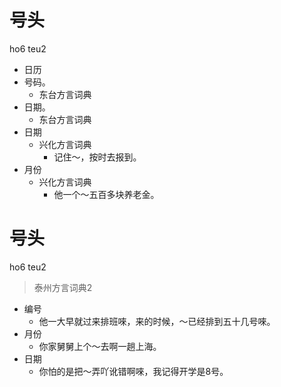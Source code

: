 # 号头
ho6 teu2
+ 日历
+ 号码。
  * 东台方言词典
+ 日期。
  * 东台方言词典
+ 日期
  * 兴化方言词典
    - 记住～，按时去报到。
+ 月份
  * 兴化方言词典
    - 他一个～五百多块养老金。


# 号头
ho6 teu2
> 泰州方言词典2
- 编号
  - 他一大早就过来排班唻，来的时候，～已经排到五十几号唻。
- 月份
  - 你家舅舅上个～去啊一趟上海。
- 日期
  - 你怕的是把～弄吖讹错啊唻，我记得开学是8号。